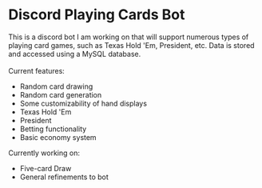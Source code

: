 # Discord Playing Cards Bot
This is a discord bot I am working on that will support numerous types of playing card games, such as Texas Hold 'Em, President, etc. Data is stored and accessed using a MySQL database.
<br>
<br>
Current features:
- Random card drawing
- Random card generation
- Some customizability of hand displays
- Texas Hold 'Em
- President
- Betting functionality
- Basic economy system

Currently working on:
- Five-card Draw
- General refinements to bot

